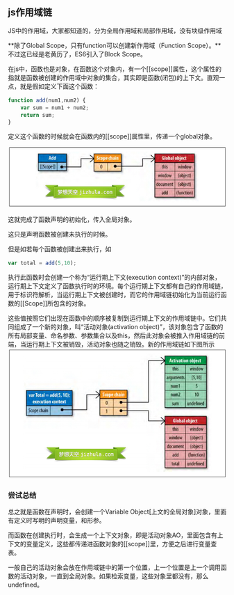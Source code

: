 ## js作用域链
JS中的作用域，大家都知道的，分为全局作用域和局部作用域，没有块级作用域

**除了Global Scope，只有function可以创建新作用域（Function Scope）。**不过这已经是老黄历了，ES6引入了Block Scope。

在js中，函数也是对象，在函数这个对象内，有一个[[scope]]属性，这个属性的指就是函数被创建的作用域中对象的集合，其实即是函数(闭包)的上下文。直观一点，就是假如定义下面这个函数：


``` javascript
function add(num1,num2) {
    var sum = num1 + num2;
    return sum;
}
```

定义这个函数的时候就会在函数内的[[scope]]属性里，传递一个global对象。

![](image/scope_chain1.jpg)

这就完成了函数声明的初始化，传入全局对象。

这只是声明函数被创建未执行的时候。

但是如若每个函数被创建出来执行，如
``` javascript
var total = add(5,10);
```

执行此函数时会创建一个称为“运行期上下文(execution context)”的内部对象，运行期上下文定义了函数执行时的环境。每个运行期上下文都有自己的作用域链，用于标识符解析，当运行期上下文被创建时，而它的作用域链初始化为当前运行函数的[[Scope]]所包含的对象。

这些值按照它们出现在函数中的顺序被复制到运行期上下文的作用域链中。它们共同组成了一个新的对象，叫“活动对象(activation object)”，该对象包含了函数的所有局部变量、命名参数、参数集合以及this，然后此对象会被推入作用域链的前端，当运行期上下文被销毁，活动对象也随之销毁。新的作用域链如下图所示
![](image/scope_chain2.jpg)

### 尝试总结
总之就是函数在声明时，会创建一个Variable Object[上文的全局对象]对象，里面有定义时写明的声明变量，和形参。

而函数在创建执行时，会生成一个上下文对象，即是活动对象AO，里面包含有上下文的变量定义，这些都传递进函数对象的[[scope]]里，方便之后进行变量查表。

一般自己的活动对象会放在作用域链中的第一个位置，上一个位置是上一个调用函数的活动对象，一直到全局对象。如果检索变量，这些对象里都没有，那么undefined。